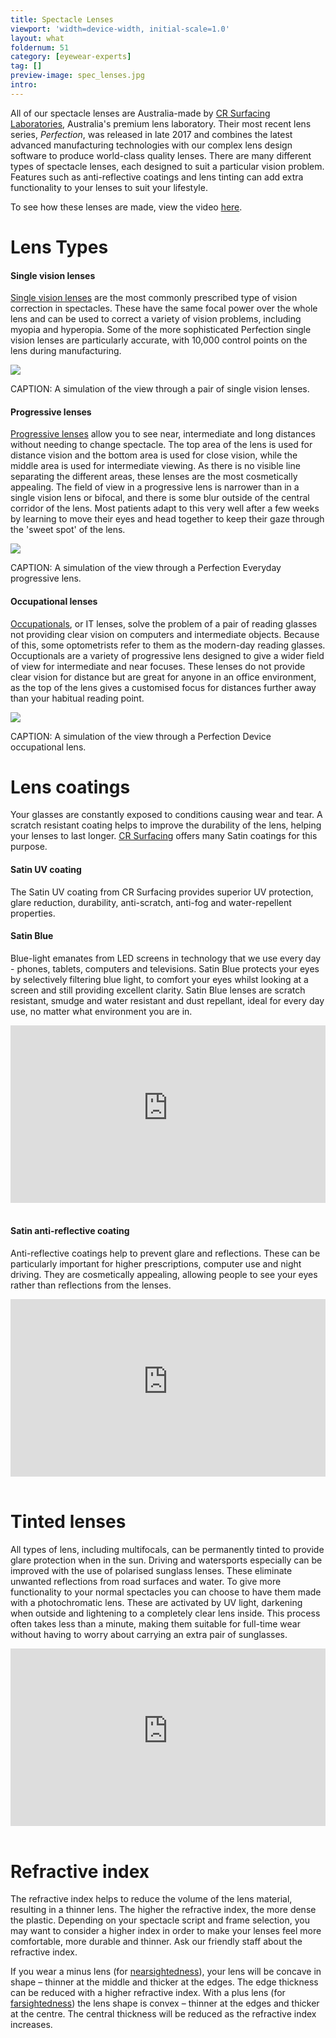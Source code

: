 ```yaml
---
title: Spectacle Lenses
viewport: 'width=device-width, initial-scale=1.0'
layout: what
foldernum: 51
category: [eyewear-experts]
tag: []
preview-image: spec_lenses.jpg
intro: 
---
```


<div class="employee-heading">
<p><p>All of our spectacle lenses are Australia-made by <a href="http://www.crsurfacing.com.au/">CR Surfacing Laboratories</a>, Australia's premium lens laboratory. Their most recent lens series, <i>Perfection</i>, was released in late 2017 and combines the latest advanced manufacturing technologies with our complex lens design software to produce world-class quality lenses. There are many different types of spectacle lenses, each designed to suit a particular vision problem. Features such as anti-reflective coatings and lens tinting can add extra functionality to your lenses to suit your lifestyle.</p>
<p>To see how these lenses are made, view the video <a href="https://player.vimeo.com/video/243018055">here</a>.</p>
</div>

# Lens Types

#### Single vision lenses

[Single vision lenses](https://www.perfectionlens.com/portfolio-items/single-vision/) are the most commonly prescribed type of vision correction in spectacles. These have the same focal power over the whole lens and can be used to correct a variety of vision problems, including myopia and hyperopia. Some of the more sophisticated Perfection single vision lenses are particularly accurate, with 10,000 control points on the lens during manufacturing.

![](/uploads/single_vision_powers.jpg)

CAPTION: A simulation of the view through a pair of single vision lenses.

#### Progressive lenses

[Progressive lenses](https://www.perfectionlens.com/portfolio-items/everyday/) allow you to see near, intermediate and long distances without needing to change spectacle. The top area of the lens is used for distance vision and the bottom area is used for close vision, while the middle area is used for intermediate viewing. As there is no visible line separating the different areas, these lenses are the most cosmetically appealing. The field of view in a progressive lens is narrower than in a single vision lens or bifocal, and there is some blur outside of the central corridor of the lens. Most patients adapt to this very well after a few weeks by learning to move their eyes and head together to keep their gaze through the 'sweet spot' of the lens.

![](/uploads/everyday_powers_1000.jpg)

CAPTION: A simulation of the view through a Perfection Everyday progressive lens.

#### Occupational lenses

[Occupationals](https://www.perfectionlens.com/portfolio-items/device/), or IT lenses, solve the problem of a pair of reading glasses not providing clear vision on computers and intermediate objects. Because of this, some optometrists refer to them as the modern-day reading glasses. Occuptionals are a variety of progressive lens designed to give a wider field of view for intermediate and near focuses. These lenses do not provide clear vision for distance but are great for anyone in an office environment, as the top of the lens gives a customised focus for distances further away than your habitual reading point.

![](/uploads/device_powers_1000.jpg)

CAPTION: A simulation of the view through a Perfection Device occupational lens.

# Lens coatings

Your glasses are constantly exposed to conditions causing wear and tear. A scratch resistant coating helps to improve the durability of the lens, helping your lenses to last longer. [CR Surfacing](http://www.crsurfacing.com.au/coatings/) offers many Satin coatings for this purpose.

#### Satin UV coating

The Satin UV coating from CR Surfacing provides superior UV protection, glare reduction, durability, anti-scratch, anti-fog and water-repellent properties.

#### Satin Blue

Blue-light emanates from LED screens in technology that we use every day - phones, tablets, computers and televisions. Satin Blue protects your eyes by selectively filtering blue light, to comfort your eyes whilst looking at a screen and still providing excellent clarity. Satin Blue lenses are scratch resistant, smudge and water resistant and dust repellant, ideal for every day use, no matter what environment you are in.

<div class="myWrapper" style="position: relative; padding-bottom: 56.25%; height: 0;"><iframe frameborder="0" type="text/html" src="https://2689-2347.captiv8online.com/animations/embed/one/blc-sleep?player_width=100%&player_height=100%&site_company_language=34&autostart=false" width="100%" height="100%" style="position:absolute;top:0;left:0;width:100%;height:100%;"></iframe></div>

<br>

#### Satin anti-reflective coating

Anti-reflective coatings help to prevent glare and reflections. These can be particularly important for higher prescriptions, computer use and night driving. They are cosmetically appealing, allowing people to see your eyes rather than reflections from the lenses.

<div class="myWrapper" style="position: relative; padding-bottom: 56.25%; height: 0;"><iframe frameborder="0" type="text/html" src="https://2689-2347.captiv8online.com/animations/embed/one/t-l-l?player_width=100%&player_height=100%&site_company_language=34&autostart=false" width="100%" height="100%" style="position:absolute;top:0;left:0;width:100%;height:100%;"></iframe></div>

<br>

# Tinted lenses

All types of lens, including multifocals, can be permanently tinted to provide glare protection when in the sun.  Driving and watersports especially can be improved with the use of polarised sunglass lenses. These eliminate unwanted reflections from road surfaces and water.  To give more functionality to your normal spectacles you can choose to have them made with a photochromatic lens. These are activated by UV light, darkening when outside and lightening to a completely clear lens inside. This process often takes less than a minute, making them suitable for full-time wear without having to worry about carrying an extra pair of sunglasses.

<div class="myWrapper" style="position: relative; padding-bottom: 56.25%; height: 0;"><iframe frameborder="0" type="text/html" src="https://2689-2347.captiv8online.com/animations/embed/one/l-t-t-l?player_width=100%&player_height=100%&site_company_language=34&autostart=false" width="100%" height="100%" style="position:absolute;top:0;left:0;width:100%;height:100%;"></iframe></div>

<br>

# Refractive index

The refractive index helps to reduce the volume of the lens material, resulting in a thinner lens. The higher the refractive index, the more dense the plastic. Depending on your spectacle script and frame selection, you may want to consider a higher index in order to make your lenses feel more comfortable, more durable and thinner. Ask our friendly staff about the refractive index.

If you wear a minus lens (for [nearsightedness](/what-we-do/myopia)), your lens will be concave in shape – thinner at the middle and thicker at the edges. The edge thickness can be reduced with a higher refractive index. With a plus lens (for [farsightedness](/what-we-do/hyperopia)) the lens shape is convex – thinner at the edges and thicker at the centre. The central thickness will be reduced as the refractive index increases.
